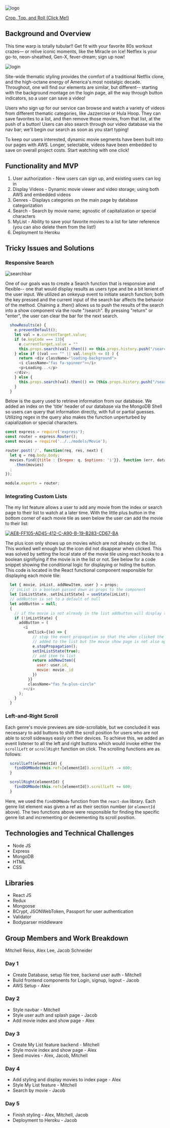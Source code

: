 <img src="https://i.ibb.co/BZWtCfQ/logo.png" alt="logo" border="0">

[Crop, Top, and Roll (Click Me!)](https://netflex80s.herokuapp.com/#/login)

## Background and Overview

This time warp is totally tubular!! Get fit with your favorite 80s workout crazes— or relive iconic moments, like the Miracle on Ice! Netflex is your go-to, neon-sheathed, Gen-X, fever-dream; sign up now!

<img src="https://i.ibb.co/qjMh2Yy/login.png" alt="login" border="0">


Site-wide thematic styling provides the comfort of a traditional Netflix clone, and the high-octane energy of America's most nostalgic decade. Throughout, one will find our elements are similar, but different-- starting with the background montage on the login page, all the way through button indicators, so a user can save a video!

Users who sign up for our service can browse and watch a variety of videos from different thematic categories, like Jazzercise or Hula Hoop. They can save favorites to a list, and then remove those movies, from that list, at the push of a button! Users can also search through our video database via the nav bar; we'll begin our search as soon as you start typing!

To keep our users interested, dynamic movie segments have been built into our pages with AWS. Longer, selectable, videos have been embedded to save on overall project costs. Start watching with one click!


## Functionality and MVP

1. User authorization - New users can sign up, and existing users can log in
2. Display Videos - Dynamic movie viewer and video storage; using both AWS and embedded videos
3. Genres - Displays categories on the main page by database categorization
4. Search - Search by movie name; agnostic of capitalization or special characters
5. MyList - Ability to save your favorite movies to a list for later reference (you can also delete them from the list!)
6. Deployment to Heroku

## Tricky Issues and Solutions

### Responsive Search

<img src="https://i.ibb.co/Ydc0ZBS/searchbar.png" alt="searchbar" border="0">

One of our goals was to create a Search function that is responsive and flexible-- one that would display results as users type and be a bit lenient of the user input. We utilized an onkeyup event to initiate search function; both the key pressed and the current input of the search bar affects the behavior of the method. Chaining a .then() allows us to push the results of the search into a show component via the route "/search". By pressing "return" or "enter", the user can clear the bar for the next search.

```javascript
  showResults(e) {
    e.preventDefault();
    let val = e.currentTarget.value;
    if (e.keyCode === 13){
      e.currentTarget.value = ""
      this.props.search(val).then(() => this.props.history.push("/search"));
    } else if ((val === "" || val.length <= 0) ) {
      return <div className="loading-background">
      <i className="fas fa-spinner"></i>
      <p>Loading...</p>
    </div>;
    } else {
      this.props.search(val).then(() => (this.props.history.push("/search")));
    }
  }
  ```
  
Below is the query used to retrieve information from our database. We added an index on the 'title' header of our database via the MongoDB Shell so users can query that information directly, with full or partial guesses. Utilizing regex in the query also makes the function unperturbed by capialization or special characters.

```javascript
const express = require('express');
const router = express.Router();
const movies = require('../../models/Movie');

router.post('/', function(req, res, next) {
  let q = req.body.body;
  movies.find({title : {$regex: q, $options: 'i'}}, function (err, data) {res.json(data)}).sort({ date: -1 })
    .then(movies)
  ;
});

module.exports = router;
```

### Integrating Custom Lists 
The my list feature allows a user to add any movie from the index or search page to their list to watch at a later time. With the little plus button in the bottom corner of each movie tile as seen below the user can add the movie to their list:

<a href="https://imgbb.com/"><img src="https://i.ibb.co/x2wPcym/AE8-FF105-AD45-412-C-A90-B-19-B283-CD67-BA.png" alt="AE8-FF105-AD45-412-C-A90-B-19-B283-CD67-BA" border="0"></a>

The plus icon only shows up on movies which are not already on the list. This worked well enough but the icon did not disappear when clicked. This was solved by setting the local state of the movie tile using react hooks to a boolean signifiying if the movie is in the list or not. See below for a code snippet showing the conditional logic for displaying or hiding the button. This code is located in the React functional component responsible for displaying each movie tile: 

```javascript
  let { movie, inList, addNewItem, user } = props;
  // inList is a boolean passed down as props to the component
  let [inListState, setInListState] = useState(inList);
  // addButton is set to a default of null
  let addButton = null;
  {
    // if the movie is not already in the list addbutton will display the icon
    if (!inListState) {
      addButton = (
        <i
          onClick={(e) => {
            // stop the event propagation so that the when clicked the movie is
            // added to the list but the movie show page is not also opened
            e.stopPropagation();
            setInListState(true); 
            // add item to list
            return addNewItem({
              user: user.id,
              movie: movie._id
            })
          }}
          className="fas fa-plus-circle"
        ></i>
      );
    }
  }
```

### Left-and-Right Scroll 
Each genre's movie previews are side-scrollable, but we concluded it was necessary to add buttons to shift the scroll position for users who are not able to scroll sideways easily on their devices. 
To achieve this, we added an event listener to all the left and right buttons which would invoke either the `scrollLeft` or `scrollRight` function on click. The scrolling functions are as follows:

```javascript 
  scrollLeft(elementId) {
    findDOMNode(this.refs[elementId]).scrollLeft -= 600;
  }

  scrollRight(elementId) {
    findDOMNode(this.refs[elementId]).scrollLeft += 600;
  }
```

Here, we used the `findDOMNode` function from the `react-dom` library. Each genre list element was given a ref as their section number (or `elementId` above). The two functions above were responsible for finding the specific genre list and incrementing or decrementing its scroll position. 


## Technologies and Technical Challenges

* Node JS
* Express
* MongoDB
* HTML
* CSS

## Libraries

* React JS
* Redux
* Mongoose
* BCrypt, JSONWebToken, Passport for user authentication
* Validator
* Bodyparser middleware


## Group Members and Work Breakdown
Mitchell Reiss, Alex Lee, Jacob Schneider
### Day 1
* Create Database, setup file tree, backend user auth - Mitchell
* Build frontend components for Login, signup, logout - Jacob
* AWS Setup - Alex

### Day 2
* Style navbar - Mitchell
* Style user auth and splash page - Jacob
* Add movie index and show page - Alex

### Day 3
 * Create My List feature backend - Mitchell
 * Style movie index and show page - Alex
 * Seed movies - Alex, Jacob, Mitchell
 
### Day 4
 * Add styling and display movies to index page - Alex
 * Style My List feature - Mitchell
 * Search by movie - Jacob
 
### Day 5
* Finish styling - Alex, Mitchell, Jacob
* Deployment to Heroku - Jacob
